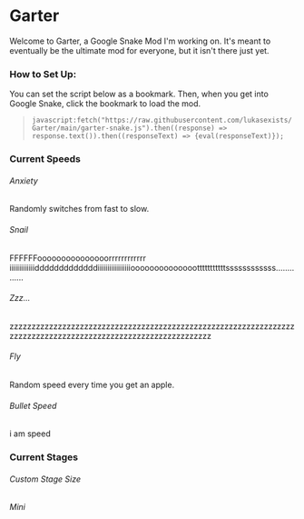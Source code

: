# Garter
Welcome to Garter, a Google Snake Mod I'm working on. It's meant to eventually be the ultimate mod for everyone, but it isn't there just yet.

### How to Set Up:
You can set the script below as a bookmark. Then, when you get into Google Snake, click the bookmark to load the mod.

> `javascript:fetch("https://raw.githubusercontent.com/lukasexists/Garter/main/garter-snake.js").then((response) => response.text()).then((responseText) => {eval(responseText)});`

### Current Speeds
 ###### Anxiety
 Randomly switches from fast to slow.
 
 ###### Snail
 FFFFFFooooooooooooooorrrrrrrrrrrr iiiiiiiiiiiiidddddddddddddiiiiiiiiiiiiiiiiiooooooooooooootttttttttttssssssssssss..............
 
 ###### Zzz...
 zzzzzzzzzzzzzzzzzzzzzzzzzzzzzzzzzzzzzzzzzzzzzzzzzzzzzzzzzzzzzzzzzzzzzzzzzzzzzzzzzzzzzzzzzzzzzzzzzzzzzzzzzzzzzzz
 
 ###### Fly
 Random speed every time you get an apple.
 
 ###### Bullet Speed
 i am speed
 
### Current Stages

###### Custom Stage Size
###### Mini
